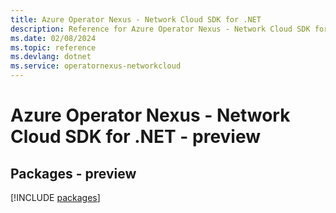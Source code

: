 ```yaml
---
title: Azure Operator Nexus - Network Cloud SDK for .NET
description: Reference for Azure Operator Nexus - Network Cloud SDK for .NET
ms.date: 02/08/2024
ms.topic: reference
ms.devlang: dotnet
ms.service: operatornexus-networkcloud
---
```

# Azure Operator Nexus - Network Cloud SDK for .NET - preview
## Packages - preview
[!INCLUDE [packages](operator-nexus---network-cloud-index.md)]